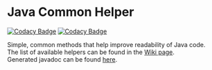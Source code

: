 # Java Common Helper
[![Codacy Badge](https://api.codacy.com/project/badge/Grade/f23e09f60de644b484ca3ea9156ac997)](https://www.codacy.com/app/bliblidotcom/java-common-helper?utm_source=github.com&amp;utm_medium=referral&amp;utm_content=bliblidotcom/java-common-helper&amp;utm_campaign=Badge_Grade)
[![Codacy Badge](https://api.codacy.com/project/badge/Coverage/696ffcd27b424e548b1cbeb5cf631184)](https://www.codacy.com/app/bunthatcodes/java-common-helper?utm_source=github.com&utm_medium=referral&utm_content=bliblidotcom/java-common-helper&utm_campaign=Badge_Coverage)

Simple, common methods that help improve readability of Java code.
<br>The list of available helpers can be found in the <a href="https://github.com/bliblidotcom/java-common-helper/wiki">Wiki page</a>.
<br>Generated javadoc can be found <a href="https://bliblidotcom.github.io/java-common-helper/">here</a>.
